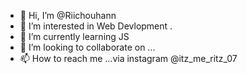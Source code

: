 - 👋 Hi, I’m @Riichouhann
- 👀 I’m interested in Web Devlopment .
- 🌱 I’m currently learning JS
- 💞️ I’m looking to collaborate on ...
- 📫 How to reach me ...via instagram @itz_me_ritz_07

<!---
Riichouhann/Riichouhann is a ✨ special ✨ repository because its `README.md` (this file) appears on your GitHub profile.
You can click the Preview link to take a look at your changes.
--->

